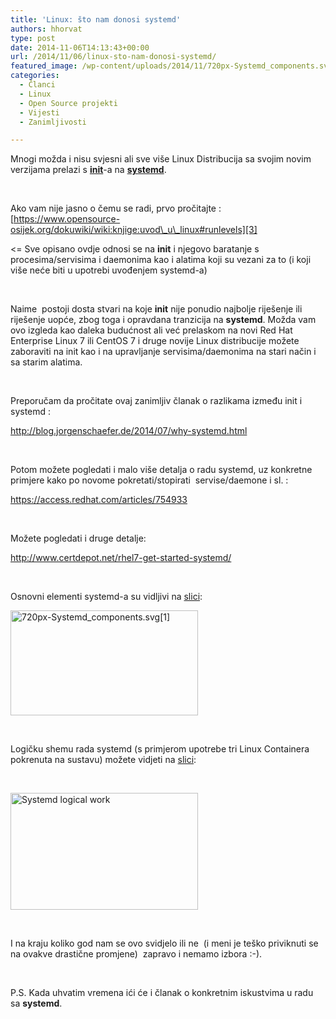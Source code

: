 ```yaml
---
title: 'Linux: što nam donosi systemd'
authors: hhorvat
type: post
date: 2014-11-06T14:13:43+00:00
url: /2014/11/06/linux-sto-nam-donosi-systemd/
featured_image: /wp-content/uploads/2014/11/720px-Systemd_components.svg1_.png
categories:
  - Članci
  - Linux
  - Open Source projekti
  - Vijesti
  - Zanimljivosti

---
```

Mnogi možda i nisu svjesni ali sve više Linux Distribucija sa svojim novim verzijama prelazi s [**init**][1]-a na [**systemd**][2].

&nbsp;

Ako vam nije jasno o čemu se radi, prvo pročitajte :  [https://www.opensource-osijek.org/dokuwiki/wiki:knjige:uvod\_u\_linux#runlevels][3]

<= Sve opisano ovdje odnosi se na **init** i njegovo baratanje s procesima/servisima i daemonima kao i alatima koji su vezani za to (i koji više neće biti u upotrebi uvođenjem systemd-a)

&nbsp;

Naime  postoji dosta stvari na koje **init** nije ponudio najbolje riješenje ili riješenje uopće, zbog toga i opravdana tranzicija na **systemd**. Možda vam ovo izgleda kao daleka budućnost ali već prelaskom na novi Red Hat Enterprise Linux 7 ili CentOS 7 i druge novije Linux distribucije možete zaboraviti na init kao i na upravljanje servisima/daemonima na stari način i sa starim alatima.

&nbsp;

Preporučam da pročitate ovaj zanimljiv članak o razlikama između init i systemd :

<http://blog.jorgenschaefer.de/2014/07/why-systemd.html>

&nbsp;

Potom možete pogledati i malo više detalja o radu systemd, uz konkretne primjere kako po novome pokretati/stopirati  servise/daemone i sl. :

<https://access.redhat.com/articles/754933>

&nbsp;

Možete pogledati i druge detalje:

<http://www.certdepot.net/rhel7-get-started-systemd/>

&nbsp;

Osnovni elementi systemd-a su vidljivi na <a href="http://upload.wikimedia.org/wikipedia/commons/thumb/3/35/Systemd_components.svg/720px-Systemd_components.svg.png" data-rel="lightbox-0" title="">slici</a>:

<a href="https://i2.wp.com/www.opensource-osijek.org/wordpress/wp-content/uploads/2014/11/720px-Systemd_components.svg1_1.png?ssl=1" data-rel="lightbox-1" title=""><img class="alignnone size-medium wp-image-1790" src="https://i2.wp.com/www.opensource-osijek.org/wordpress/wp-content/uploads/2014/11/720px-Systemd_components.svg1_1.png?resize=300%2C168&#038;ssl=1" alt="720px-Systemd_components.svg[1]" width="300" height="168" srcset="https://i2.wp.com/www.opensource-osijek.org/wordpress/wp-content/uploads/2014/11/720px-Systemd_components.svg1_1.png?resize=300%2C168&ssl=1 300w, https://i2.wp.com/www.opensource-osijek.org/wordpress/wp-content/uploads/2014/11/720px-Systemd_components.svg1_1.png?resize=150%2C84&ssl=1 150w, https://i2.wp.com/www.opensource-osijek.org/wordpress/wp-content/uploads/2014/11/720px-Systemd_components.svg1_1.png?w=720&ssl=1 720w" sizes="(max-width: 300px) 100vw, 300px" data-recalc-dims="1" /></a>

&nbsp;

Logičku shemu rada systemd (s primjerom upotrebe tri Linux Containera pokrenuta na sustavu) možete vidjeti na [slici][4]:

&nbsp;

<a href="https://i0.wp.com/www.opensource-osijek.org/wordpress/wp-content/uploads/2014/11/1280px-Linux_kernel_unified_hierarchy_cgroups_and_systemd.svg1_.png?ssl=1" data-rel="lightbox-2" title=""><img class="alignnone size-medium wp-image-1787" src="https://i0.wp.com/www.opensource-osijek.org/wordpress/wp-content/uploads/2014/11/1280px-Linux_kernel_unified_hierarchy_cgroups_and_systemd.svg1_.png?resize=300%2C187&#038;ssl=1" alt="Systemd logical work" width="300" height="187" srcset="https://i0.wp.com/www.opensource-osijek.org/wordpress/wp-content/uploads/2014/11/1280px-Linux_kernel_unified_hierarchy_cgroups_and_systemd.svg1_.png?resize=300%2C187&ssl=1 300w, https://i0.wp.com/www.opensource-osijek.org/wordpress/wp-content/uploads/2014/11/1280px-Linux_kernel_unified_hierarchy_cgroups_and_systemd.svg1_.png?resize=150%2C93&ssl=1 150w, https://i0.wp.com/www.opensource-osijek.org/wordpress/wp-content/uploads/2014/11/1280px-Linux_kernel_unified_hierarchy_cgroups_and_systemd.svg1_.png?resize=1024%2C640&ssl=1 1024w, https://i0.wp.com/www.opensource-osijek.org/wordpress/wp-content/uploads/2014/11/1280px-Linux_kernel_unified_hierarchy_cgroups_and_systemd.svg1_.png?w=1280&ssl=1 1280w" sizes="(max-width: 300px) 100vw, 300px" data-recalc-dims="1" /></a>

&nbsp;

I na kraju koliko god nam se ovo svidjelo ili ne  (i meni je teško priviknuti se na ovakve drastične promjene)  zapravo i nemamo izbora :-).

&nbsp;

P.S. Kada uhvatim vremena ići će i članak o konkretnim iskustvima u radu sa **systemd**.

&nbsp;

 [1]: http://en.wikipedia.org/wiki/Init
 [2]: http://en.wikipedia.org/wiki/Systemd
 [3]: https://www.opensource-osijek.org/dokuwiki/wiki:knjige:uvod_u_linux#runlevels
 [4]: http://en.wikipedia.org/wiki/Systemd#mediaviewer/File:Linux_kernel_unified_hierarchy_cgroups_and_systemd.svg